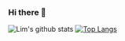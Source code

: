 ### Hi there 👋

<!--
**EuilimChoi/EuilimChoi** is a ✨ _special_ ✨ repository because its `README.md` (this file) appears on your GitHub profile.

Here are some ideas to get you started:

- 🔭 I’m currently working on ...
- 🌱 I’m currently learning ...
- 👯 I’m looking to collaborate on ...
- 🤔 I’m looking for help with ...
- 💬 Ask me about ...
- 📫 How to reach me: ...
- 😄 Pronouns: ...
- ⚡ Fun fact: ...
-->


![Lim's github stats](https://github-readme-stats.vercel.app/api?username=EuilimChoi&show_icons=true&include_all_commits=true&line_height=20) [![Top Langs](https://github-readme-stats.vercel.app/api/top-langs/?username=anuraghazra&layout=compact&card_width=295)](https://github.com/anuraghazra/github-readme-stats)
